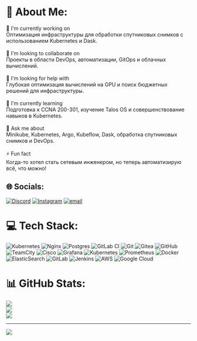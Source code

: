 # 💫 About Me:
🔧 I'm currently working on<br>Оптимизация инфраструктуры для обработки спутниковых снимков с использованием Kubernetes и Dask.<br><br>🤝 I'm looking to collaborate on<br>Проекты в области DevOps, автоматизации, GitOps и облачных вычислений.<br><br>👐 I'm looking for help with<br>Глубокая оптимизация вычислений на GPU и поиск бюджетных решений для инфраструктуры.<br><br>🌱 I'm currently learning<br>Подготовка к CCNA 200-301, изучение Talos OS и совершенствование навыков в Kubernetes.<br><br>💬 Ask me about<br>Minikube, Kubernetes, Argo, Kubeflow, Dask, обработка спутниковых снимков и DevOps.<br><br>⚡ Fun fact<br>Когда-то хотел стать сетевым инженером, но теперь автоматизирую всё, что можно!


## 🌐 Socials:
[![Discord](https://img.shields.io/badge/Discord-%237289DA.svg?logo=discord&logoColor=white)](https://discord.gg/batya_gd) [![Instagram](https://img.shields.io/badge/Instagram-%23E4405F.svg?logo=Instagram&logoColor=white)](https://instagram.com/batyr.ann99) [![email](https://img.shields.io/badge/Email-D14836?logo=gmail&logoColor=white)](mailto:batyrannamuhammedow333@gmail.com) 

# 💻 Tech Stack:
![Kubernetes](https://img.shields.io/badge/kubernetes-%23326ce5.svg?style=for-the-badge&logo=kubernetes&logoColor=white) ![Nginx](https://img.shields.io/badge/nginx-%23009639.svg?style=for-the-badge&logo=nginx&logoColor=white) ![Postgres](https://img.shields.io/badge/postgres-%23316192.svg?style=for-the-badge&logo=postgresql&logoColor=white) ![GitLab CI](https://img.shields.io/badge/gitlab%20CI-%23181717.svg?style=for-the-badge&logo=gitlab&logoColor=white) ![Git](https://img.shields.io/badge/git-%23F05033.svg?style=for-the-badge&logo=git&logoColor=white) ![Gitea](https://img.shields.io/badge/Gitea-34495E?style=for-the-badge&logo=gitea&logoColor=5D9425) ![GitHub](https://img.shields.io/badge/github-%23121011.svg?style=for-the-badge&logo=github&logoColor=white) ![TeamCity](https://img.shields.io/badge/teamcity-000000.svg?style=for-the-badge&logo=teamcity&logoColor=white) ![Cisco](https://img.shields.io/badge/cisco-%23049fd9.svg?style=for-the-badge&logo=cisco&logoColor=black) ![Grafana](https://img.shields.io/badge/grafana-%23F46800.svg?style=for-the-badge&logo=grafana&logoColor=white) ![Kubernetes](https://img.shields.io/badge/kubernetes-%23326ce5.svg?style=for-the-badge&logo=kubernetes&logoColor=white) ![Prometheus](https://img.shields.io/badge/Prometheus-E6522C?style=for-the-badge&logo=Prometheus&logoColor=white) ![Docker](https://img.shields.io/badge/docker-%230db7ed.svg?style=for-the-badge&logo=docker&logoColor=white) ![ElasticSearch](https://img.shields.io/badge/-ElasticSearch-005571?style=for-the-badge&logo=elasticsearch) ![GitLab](https://img.shields.io/badge/gitlab-%23181717.svg?style=for-the-badge&logo=gitlab&logoColor=white) ![Jenkins](https://img.shields.io/badge/jenkins-%232C5263.svg?style=for-the-badge&logo=jenkins&logoColor=white) ![AWS](https://img.shields.io/badge/AWS-%23FF9900.svg?style=for-the-badge&logo=amazon-aws&logoColor=white) ![Google Cloud](https://img.shields.io/badge/GoogleCloud-%234285F4.svg?style=for-the-badge&logo=google-cloud&logoColor=white)
# 📊 GitHub Stats:
![](https://github-readme-stats.vercel.app/api?username=Batya3&theme=dark&hide_border=false&include_all_commits=false&count_private=false)<br/>
![](https://github-readme-streak-stats.herokuapp.com/?user=Batya3&theme=dark&hide_border=false)<br/>
![](https://github-readme-stats.vercel.app/api/top-langs/?username=Batya3&theme=dark&hide_border=false&include_all_commits=false&count_private=false&layout=compact)

---
[![](https://visitcount.itsvg.in/api?id=Batya3&icon=0&color=0)](https://visitcount.itsvg.in)

<!-- Proudly created with GPRM ( https://gprm.itsvg.in ) -->
